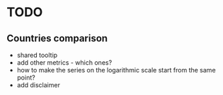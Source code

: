 # TODO

## Countries comparison

- shared tooltip
- add other metrics - which ones?
- how to make the series on the logarithmic scale start from the same point? 
- add disclaimer